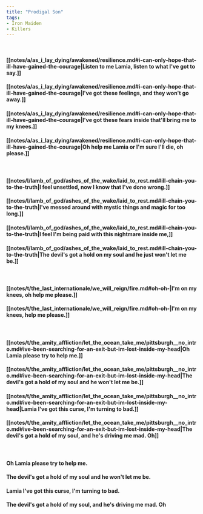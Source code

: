 ```yaml
---
title: "Prodigal Son"
tags:
- Iron Maiden
- Killers
---
```

&nbsp;
#### [[notes/a/as_i_lay_dying/awakened/resilience.md#i-can-only-hope-that-ill-have-gained-the-courage|Listen to me Lamia, listen to what I've got to say.]]
#### [[notes/a/as_i_lay_dying/awakened/resilience.md#i-can-only-hope-that-ill-have-gained-the-courage|I've got these feelings, and they won't go away.]]
#### [[notes/a/as_i_lay_dying/awakened/resilience.md#i-can-only-hope-that-ill-have-gained-the-courage|I've got these fears inside that'll bring me to my knees.]]
#### [[notes/a/as_i_lay_dying/awakened/resilience.md#i-can-only-hope-that-ill-have-gained-the-courage|Oh help me Lamia or I'm sure I'll die, oh please.]]
&nbsp;
#### [[notes/l/lamb_of_god/ashes_of_the_wake/laid_to_rest.md#ill-chain-you-to-the-truth|I feel unsettled, now I know that I've done wrong.]]
#### [[notes/l/lamb_of_god/ashes_of_the_wake/laid_to_rest.md#ill-chain-you-to-the-truth|I've messed around with mystic things and magic for too long.]]
#### [[notes/l/lamb_of_god/ashes_of_the_wake/laid_to_rest.md#ill-chain-you-to-the-truth|I feel I'm being paid with this nightmare inside me,]]
#### [[notes/l/lamb_of_god/ashes_of_the_wake/laid_to_rest.md#ill-chain-you-to-the-truth|The devil's got a hold on my soul and he just won't let me be.]]
&nbsp;
#### [[notes/t/the_last_internationale/we_will_reign/fire.md#oh-oh-|I'm on my knees, oh help me please.]]
#### [[notes/t/the_last_internationale/we_will_reign/fire.md#oh-oh-|I'm on my knees, help me please.]]
&nbsp;
#### [[notes/t/the_amity_affliction/let_the_ocean_take_me/pittsburgh__no_intro.md#ive-been-searching-for-an-exit-but-im-lost-inside-my-head|Oh Lamia please try to help me.]]
#### [[notes/t/the_amity_affliction/let_the_ocean_take_me/pittsburgh__no_intro.md#ive-been-searching-for-an-exit-but-im-lost-inside-my-head|The devil's got a hold of my soul and he won't let me be.]]
#### [[notes/t/the_amity_affliction/let_the_ocean_take_me/pittsburgh__no_intro.md#ive-been-searching-for-an-exit-but-im-lost-inside-my-head|Lamia I've got this curse, I'm turning to bad.]]
#### [[notes/t/the_amity_affliction/let_the_ocean_take_me/pittsburgh__no_intro.md#ive-been-searching-for-an-exit-but-im-lost-inside-my-head|The devil's got a hold of my soul, and he's driving me mad. Oh]]
&nbsp;
#### Oh Lamia please try to help me.
#### The devil's got a hold of my soul and he won't let me be.
#### Lamia I've got this curse, I'm turning to bad.
#### The devil's got a hold of my soul, and he's driving me mad. Oh
